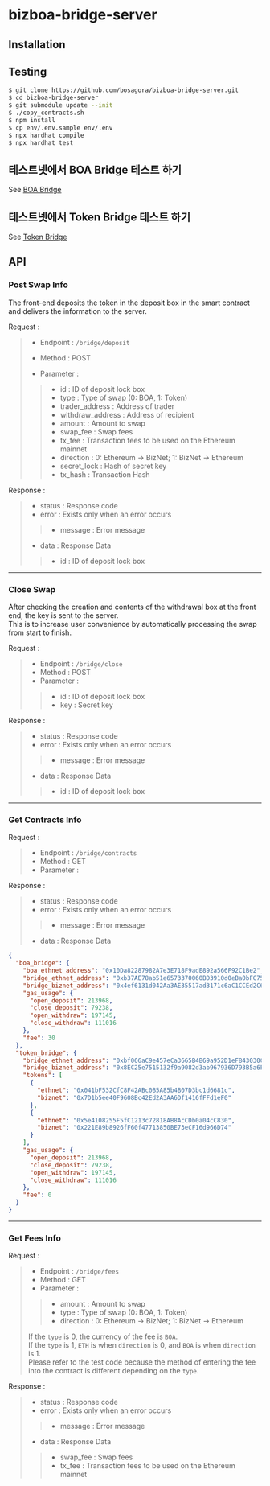 # bizboa-bridge-server

## Installation


## Testing

```bash
$ git clone https://github.com/bosagora/bizboa-bridge-server.git
$ cd bizboa-bridge-server
$ git submodule update --init
$ ./copy_contracts.sh
$ npm install
$ cp env/.env.sample env/.env
$ npx hardhat compile
$ npx hardhat test
```

## 테스트넷에서 BOA Bridge 테스트 하기
See [BOA Bridge]

## 테스트넷에서 Token Bridge 테스트 하기
See [Token Bridge]

[BOA Bridge]: ./doc/BOABridgeTestNetEnv.md  

[Token Bridge]: ./doc/TokenBridgeTestNetEnv.md

## API

### Post Swap Info 

The front-end deposits the token in the deposit box in the smart contract and delivers the information to the server.   

Request :

> * Endpoint : `/bridge/deposit`
>
> * Method : POST
>
> * Parameter :
>
>> * id : ID of deposit lock box
>> * type : Type of swap (0: BOA, 1: Token)
>> * trader_address : Address of trader
>> * withdraw_address : Address of recipient  
>> * amount : Amount to swap
>> * swap_fee : Swap fees
>> * tx_fee : Transaction fees to be used on the Ethereum mainnet
>> * direction : 0: Ethereum -> BizNet; 1: BizNet -> Ethereum
>> * secret_lock : Hash of secret key
>> * tx_hash : Transaction Hash 


Response :

> * status : Response code
> * error : Exists only when an error occurs
>> * message : Error message
> * data : Response Data
>> * id : ID of deposit lock box

---

### Close Swap

After checking the creation and contents of the withdrawal box at the front end, the key is sent to the server.  
This is to increase user convenience by automatically processing the swap from start to finish.

Request :

> * Endpoint : `/bridge/close`
> * Method : POST
> * Parameter :
>> * id : ID of deposit lock box  
>> * key : Secret key


Response :

> * status : Response code
> * error : Exists only when an error occurs
>> * message : Error message
> * data : Response Data
>> * id : ID of deposit lock box  

---

### Get Contracts Info

Request :

> * Endpoint : `/bridge/contracts`
> * Method : GET
> * Parameter :


Response :

> * status : Response code
> * error : Exists only when an error occurs
>> * message : Error message
> * data : Response Data
```json
{
  "boa_bridge": {
    "boa_ethnet_address": "0x10Da82287982A7e3E718F9adE892a566F92C1Be2",
    "bridge_ethnet_address": "0xb37AE78ab51e6573370060BD3910d0eBa0bFC75d",
    "bridge_biznet_address": "0x4ef6131d042Aa3AE35517ad3171c6aC1CCEd2C6E",
    "gas_usage": {
      "open_deposit": 213968,
      "close_deposit": 79238,
      "open_withdraw": 197145,
      "close_withdraw": 111016
    },
    "fee": 30
  },
  "token_bridge": {
    "bridge_ethnet_address": "0xbf066aC9e457eCa3665B4B69a952D1eF843030C1",
    "bridge_biznet_address": "0x8EC25e7515132f9a9082d3ab967936D793B5a6F4",
    "tokens": [
      {
        "ethnet": "0x041bF532CfC8F42ABc0B5A85b4B07D3bc1d6681c",
        "biznet": "0x7D1b5ee40F9608Bc42Ed2A3AA6Df1416fFFd1eF0"
      },
      {
        "ethnet": "0x5e4108255F5fC1213c72818AB8AcCDb0a04cC830",
        "biznet": "0x221E89b8926fF60f47713850BE73eCF16d966D74"
      }
    ],
    "gas_usage": {
      "open_deposit": 213968,
      "close_deposit": 79238,
      "open_withdraw": 197145,
      "close_withdraw": 111016
    },
    "fee": 0
  }
}
```

---

### Get Fees Info

Request :

> * Endpoint : `/bridge/fees`  
> * Method : GET  
> * Parameter :  
>> * amount : Amount to swap  
>> * type : Type of swap (0: BOA, 1: Token)  
>> * direction : 0: Ethereum -> BizNet; 1: BizNet -> Ethereum  
> 
> If the `type` is 0, the currency of the fee is `BOA`.  
> If the `type` is 1, `ETH` is when `direction` is 0, and `BOA` is when `direction` is 1.  
> Please refer to the test code because the method of entering the fee into the contract is different depending on the `type`.  

Response :

> * status : Response code
> * error : Exists only when an error occurs
>> * message : Error message
> * data : Response Data
>> * swap_fee : Swap fees  
>> * tx_fee : Transaction fees to be used on the Ethereum mainnet
